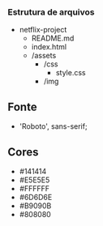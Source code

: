### Estrutura de arquivos

- netflix-project
    - README.md
    - index.html
    - /assets
        - /css
            - style.css
        - /img

## Fonte

- 'Roboto', sans-serif;

## Cores

- #141414
- #E5E5E5
- #FFFFFF
- #6D6D6E
- #B9090B
- #808080
